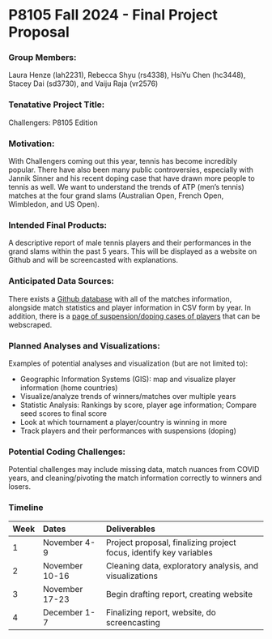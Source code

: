 
# P8105 Fall 2024 - Final Project Proposal

### Group Members:

Laura Henze (lah2231), Rebecca Shyu (rs4338), HsiYu Chen (hc3448),
Stacey Dai (sd3730), and Vaiju Raja (vr2576)

### Tenatative Project Title:

Challengers: P8105 Edition

### Motivation:

With Challengers coming out this year, tennis has become incredibly
popular. There have also been many public controversies, especially with
Jannik Sinner and his recent doping case that have drawn more people to
tennis as well. We want to understand the trends of ATP (men’s tennis)
matches at the four grand slams (Australian Open, French Open,
Wimbledon, and US Open).

### Intended Final Products:

A descriptive report of male tennis players and their performances in
the grand slams within the past 5 years. This will be displayed as a
website on Github and will be screencasted with explanations.

### Anticipated Data Sources:

There exists a [Github
database](https://github.com/JeffSackmann/tennis_atp) with all of the
matches information, alongside match statistics and player information
in CSV form by year. In addition, there is a [page of suspension/doping
cases of players](https://en.wikipedia.org/wiki/Doping_in_tennis) that
can be webscraped.

### Planned Analyses and Visualizations:

Examples of potential analyses and visualization (but are not limited
to):

- Geographic Information Systems (GIS): map and visualize player
  information (home countries)
- Visualize/analyze trends of winners/matches over multiple years
- Statistic Analysis: Rankings by score, player age information; Compare
  seed scores to final score
- Look at which tournament a player/country is winning in more
- Track players and their performances with suspensions (doping)

### Potential Coding Challenges:

Potential challenges may include missing data, match nuances from COVID
years, and cleaning/pivoting the match information correctly to winners
and losers.

### Timeline

| Week | Dates          | Deliverables                                                       |
|:-----|:---------------|:-------------------------------------------------------------------|
| 1    | November 4-9   | Project proposal, finalizing project focus, identify key variables |
| 2    | November 10-16 | Cleaning data, exploratory analysis, and visualizations            |
| 3    | November 17-23 | Begin drafting report, creating website                            |
| 4    | December 1-7   | Finalizing report, website, do screencasting                       |
